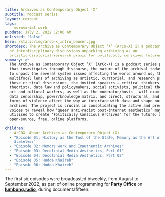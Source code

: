 ```yaml
---
title: Archives as Contemporary Object 'X'
subtitle: Podcast series
layout: content
tags:
  - curatorial work
pubdate: July 2, 2022 12:00 AM
unlisted: "false"
hero: /static/img/arco-x_intro_banner.jpg
shortdesc: The Archive as Contemporary Object ‘X’ (ArCo-X) is a podcast series
  of interdisciplinary discussions unpacking archiving as an
  artistic-ciratorial-research praxis for politically conscious futures.
summary: >+
  The Archive as Contemporary Object ‘X’ (ArCo-X) is a podcast series project
  that investigates through discourse, the nature of the archival today, seeking
  to unpack the several system issues affecting the world around us, through a
  multifocal lens of archiving as artistic, curatorial, and research praxis. In
  these critical discussions, the invited speakers – critical thinkers, media
  theorists, data law and policymakers, social activists, political theorists,
  art and cultural workers, as well as the moderator/hosts – will examine how
  data censorship, power/knowledge matrix, and direct, structural, and cultural
  forms of violence affect the way we interface with data and shape our online
  archives. The project is crucial in consolidating the active and present
  voices to reveal how ‘queer anti-racist post-internet aesthetics’ may be
  utilised to create ‘Politically Conscious Archives’ for the future: as
  open-source, free, online platforms.

children:
  - ArCOX~ About Archives as Contemporary Object (X)
  - "Episode 01: History as the Tool of the State, Memory as the Art of the
    Stateless"
  - "Episode 02: Memory work and Inauthentic Archives"
  - "Episode 03: Decolonial Media Aesthetics, Part 01"
  - "Episode 04: Decolonial Media Aesthetics, Part 02"
  - "Episode 05: Hudda Khaireh"
  - "Episode 06: Hudda Khaireh"
---
```

The first six episodes were broadcasted biweekly, from August to September 2022,  as part of online programming for **Party Office** on **[lumbung.radio](https://ruruhaus.de/en/lumbungradio/)**, during documentafifteen.
